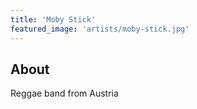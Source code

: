 ```yaml
---
title: 'Moby Stick'
featured_image: 'artists/moby-stick.jpg'
---
```


## About

Reggae band from Austria
